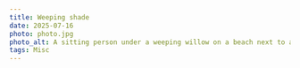 ```yaml
---
title: Weeping shade
date: 2025-07-16
photo: photo.jpg
photo_alt: A sitting person under a weeping willow on a beach next to a lake on a sunny day
tags: Misc
---
```

